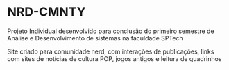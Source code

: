 # NRD-CMNTY
Projeto Individual desenvolvido para conclusão do primeiro semestre de Análise e Desenvolvimento de sistemas na faculdade SPTech

Site criado para comunidade nerd, com interações de publicações, links com sites de notícias de cultura POP, jogos antigos e leitura de quadrinhos
